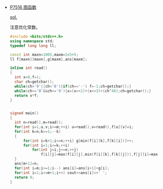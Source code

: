 - [P7516 图函数](https://www.luogu.com.cn/problem/P7516)

  [sol.](https://www.luogu.com.cn/blog/ncwzdlsd/solution-p7516)

  注意优化常数。
  
  ```cpp
  #include <bits/stdc++.h>
  using namespace std;
  typedef long long ll;
  
  const int maxn=1005,maxm=2e5+5;
  ll f[maxn][maxn],g[maxm],ans[maxm];
  
  inline int read()
  {
  	int x=0,f=1;
  	char ch=getchar();
  	while(ch>'9'||ch<'0'){if(ch=='-') f=-1;ch=getchar();}
  	while(ch>='0'&&ch<='9'){x=(x<<1)+(x<<3)+(ch^48);ch=getchar();}
  	return x*f;
  }
  
  
  signed main()
  {
  	int n=read(),m=read();
  	for(int i=1,u,v;i<=m;++i) u=read(),v=read(),f[u][v]=i;
  	for(int k=n;k>=1;--k)
  	{
  		for(int i=k+1;i<=n;++i) g[min(f[i][k],f[k][i])]++;
  		for(int i=1;i<=k;++i)
  			for(int j=i;j<=n;++j)
  				f[i][j]=max(f[i][j],min(f[i][k],f[k][j])),f[j][i]=max(f[j][i],min(f[j][k],f[k][i]));
  	}
  	ans[m+1]=n;
  	for(int i=m;i>=1;i--) ans[i]=ans[i+1]+g[i];
  	for(int i=1;i<=m+1;i++) cout<<ans[i]<<' ';
  	return 0;
  }
  ```
  
  